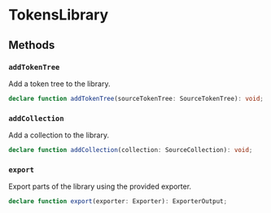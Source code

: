 # TokensLibrary

## Methods

### `addTokenTree`

Add a token tree to the library.

```typescript
declare function addTokenTree(sourceTokenTree: SourceTokenTree): void;
```

### `addCollection`

Add a collection to the library.

```typescript
declare function addCollection(collection: SourceCollection): void;
```

### `export`

Export parts of the library using the provided exporter.

```typescript
declare function export(exporter: Exporter): ExporterOutput;
```
